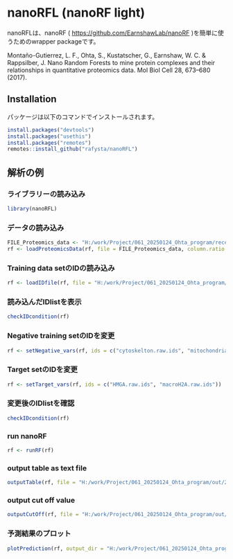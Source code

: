 
# nanoRFL (nanoRF light)

<!-- badges: start -->
<!-- badges: end -->

nanoRFLは、nanoRF ( https://github.com/EarnshawLab/nanoRF )を簡単に使うためのwrapper packageです。

Montaño-Gutierrez, L. F., Ohta, S., Kustatscher, G., Earnshaw, W. C. & Rappsilber, J. Nano Random Forests to mine protein complexes and their relationships in quantitative proteomics data. Mol Biol Cell 28, 673–680 (2017).


## Installation
パッケージは以下のコマンドでインストールされます。

``` r
install.packages("devtools")
install.packages("usethis")
install.packages("remotes")
remotes::install_github("rafysta/nanoRFL")
```

## 解析の例

### ライブラリーの読み込み
``` r
library(nanoRFL)
```

### データの読み込み
``` r
FILE_Proteomics_data <- "H:/work/Project/061_20250124_Ohta_program/received/2025-01-24_nanoRF/Proteomics_RNAseq_data_for_nanoRF.xlsx"
rf <- loadProteomicsData(rf, file = FILE_Proteomics_data, column.ratio = c(8:12), column.target = c(8, 9, 11, 12))
```

### Training data setのIDの読み込み
``` r
rf <- loadIDfile(rf, file = "H:/work/Project/061_20250124_Ohta_program/received/2025-01-24_nanoRF/load_training_set_ids20250110.R")
```

### 読み込んだIDlistを表示
``` r
checkIDcondition(rf)
```

### Negative training setのIDを変更
``` r
rf <- setNegative_vars(rf, ids = c("cytoskelton.raw.ids", "mitochondria.raw.ids", "membrane.raw.ids"))
```

### Target setのIDを変更
``` r
rf <- setTarget_vars(rf, ids = c("HMGA.raw.ids", "macroH2A.raw.ids"))
```

### 変更後のIDlistを確認
``` r
checkIDcondition(rf)
```

### run nanoRF
``` r
rf <- runRF(rf)
```

### output table as text file
``` r
outputTable(rf, file = "H:/work/Project/061_20250124_Ohta_program/out/2025-01-24_check_original/RF_score_result.txt")
```

### output cut off value
``` r
outputCutOff(rf, file = "H:/work/Project/061_20250124_Ohta_program/out/2025-01-24_check_original/RF_score_cutoff.txt")
```

### 予測結果のプロット
``` r
plotPrediction(rf, output_dir = "H:/work/Project/061_20250124_Ohta_program/out/2025-01-24_check_original/img/")
```


